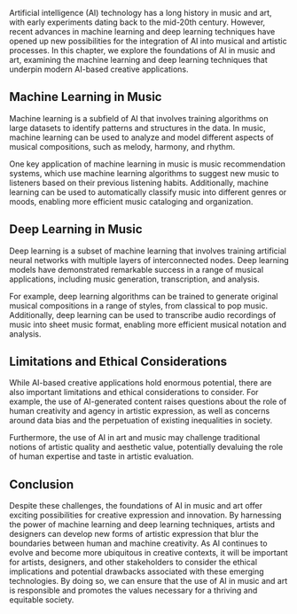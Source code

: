 
Artificial intelligence (AI) technology has a long history in music and art, with early experiments dating back to the mid-20th century. However, recent advances in machine learning and deep learning techniques have opened up new possibilities for the integration of AI into musical and artistic processes. In this chapter, we explore the foundations of AI in music and art, examining the machine learning and deep learning techniques that underpin modern AI-based creative applications.

Machine Learning in Music
-------------------------

Machine learning is a subfield of AI that involves training algorithms on large datasets to identify patterns and structures in the data. In music, machine learning can be used to analyze and model different aspects of musical compositions, such as melody, harmony, and rhythm.

One key application of machine learning in music is music recommendation systems, which use machine learning algorithms to suggest new music to listeners based on their previous listening habits. Additionally, machine learning can be used to automatically classify music into different genres or moods, enabling more efficient music cataloging and organization.

Deep Learning in Music
----------------------

Deep learning is a subset of machine learning that involves training artificial neural networks with multiple layers of interconnected nodes. Deep learning models have demonstrated remarkable success in a range of musical applications, including music generation, transcription, and analysis.

For example, deep learning algorithms can be trained to generate original musical compositions in a range of styles, from classical to pop music. Additionally, deep learning can be used to transcribe audio recordings of music into sheet music format, enabling more efficient musical notation and analysis.

Limitations and Ethical Considerations
--------------------------------------

While AI-based creative applications hold enormous potential, there are also important limitations and ethical considerations to consider. For example, the use of AI-generated content raises questions about the role of human creativity and agency in artistic expression, as well as concerns around data bias and the perpetuation of existing inequalities in society.

Furthermore, the use of AI in art and music may challenge traditional notions of artistic quality and aesthetic value, potentially devaluing the role of human expertise and taste in artistic evaluation.

Conclusion
----------

Despite these challenges, the foundations of AI in music and art offer exciting possibilities for creative expression and innovation. By harnessing the power of machine learning and deep learning techniques, artists and designers can develop new forms of artistic expression that blur the boundaries between human and machine creativity. As AI continues to evolve and become more ubiquitous in creative contexts, it will be important for artists, designers, and other stakeholders to consider the ethical implications and potential drawbacks associated with these emerging technologies. By doing so, we can ensure that the use of AI in music and art is responsible and promotes the values necessary for a thriving and equitable society.
